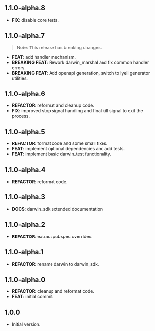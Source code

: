 ## 1.1.0-alpha.8

 - **FIX**: disable core tests.

## 1.1.0-alpha.7

> Note: This release has breaking changes.

 - **FEAT**: add handler mechanism.
 - **BREAKING** **FEAT**: Rework darwin_marshal and fix common handler errors.
 - **BREAKING** **FEAT**: Add openapi generation, switch to lyell generator utilities.

## 1.1.0-alpha.6

 - **REFACTOR**: reformat and cleanup code.
 - **FIX**: improved stop signal handling and final kill signal to exit the process.

## 1.1.0-alpha.5

 - **REFACTOR**: format code and some small fixes.
 - **FEAT**: implement optional dependencies and add tests.
 - **FEAT**: implement basic darwin_test functionality.

## 1.1.0-alpha.4

 - **REFACTOR**: reformat code.

## 1.1.0-alpha.3

 - **DOCS**: darwin_sdk extended documentation.

## 1.1.0-alpha.2

 - **REFACTOR**: extract pubspec overrides.

## 1.1.0-alpha.1

 - **REFACTOR**: rename darwin to darwin_sdk.

## 1.1.0-alpha.0

 - **REFACTOR**: cleanup and reformat code.
 - **FEAT**: initial commit.

## 1.0.0

- Initial version.
